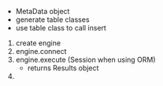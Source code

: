 - MetaData object
- generate table classes
- use table class to call insert

1. create engine 
2. engine.connect
3. engine.execute (Session when using ORM)
    - returns Results object
4. 
